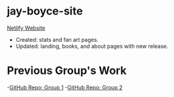 # jay-boyce-site

[Netlify Website](https://jboyce.netlify.app/)

- Created: stats and fan art pages.
- Updated: landing, books, and about pages with new release.


# Previous Group's Work
-[GitHub Repo: Group 1](https://github.com/tyelf22/jay-boyce)
-[GitHub Repo: Group 2](https://github.com/dpenciso/jay-boyce-site)
